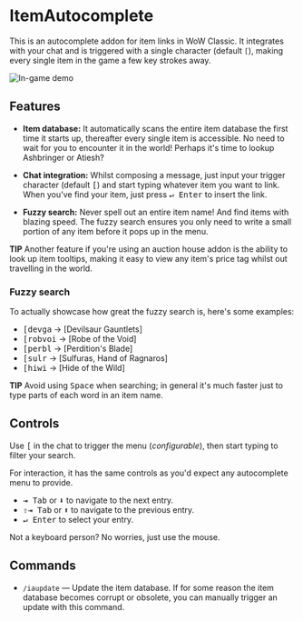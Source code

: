 # ItemAutocomplete

This is an autocomplete addon for item links in WoW Classic. It integrates with your chat and is triggered with a single character (default `[`), making every single item in the game a few key strokes away.

![In-game demo](https://i.imgur.com/H70fus7.gif)

## Features

- **Item database:** It automatically scans the entire item database the first time it starts up, thereafter every single item is accessible. No need to wait for you to encounter it in the world! Perhaps it's time to lookup Ashbringer or Atiesh?

- **Chat integration:** Whilst composing a message, just input your trigger character (default <kbd>[</kbd>) and start typing whatever item you want to link. When you've find your item, just press <kbd>↵ Enter</kbd> to insert the link.

- **Fuzzy search:** Never spell out an entire item name! And find items with blazing speed. The fuzzy search ensures you only need to write a small portion of any item before it pops up in the menu.

**TIP** Another feature if you're using an auction house addon is the ability to look up item tooltips, making it easy to view any item's price tag whilst out travelling in the world.

### Fuzzy search

To actually showcase how great the fuzzy search is, here's some examples:

- <kbd>[devga</kbd> → [Devilsaur Gauntlets]
- <kbd>[robvoi</kbd> → [Robe of the Void]
- <kbd>[perbl</kbd> → [Perdition's Blade]
- <kbd>[sulr</kbd> → [Sulfuras, Hand of Ragnaros]
- <kbd>[hiwi</kbd> → [Hide of the Wild]

**TIP** Avoid using <kbd>Space</kbd> when searching; in general it's much faster just to type parts of each word in an item name.

## Controls

Use <kbd>[</kbd> in the chat to trigger the menu (*configurable*), then start typing to filter your search.

For interaction, it has the same controls as you'd expect any autocomplete menu to provide.

- <kbd>⇥ Tab</kbd> or <kbd>⬇</kbd> to navigate to the next entry.
- <kbd>⇧</kbd><kbd>⇥ Tab</kbd> or <kbd>⬆</kbd> to navigate to the previous entry.
- <kbd>↵ Enter</kbd> to select your entry.

Not a keyboard person? No worries, just use the mouse.

## Commands

- `/iaupdate` — Update the item database. If for some reason the item database becomes corrupt or obsolete, you can manually trigger an update with this command.